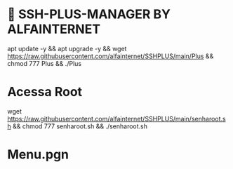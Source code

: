 # 🤖 SSH-PLUS-MANAGER BY ALFAINTERNET



apt update -y && apt upgrade -y && wget https://raw.githubusercontent.com/alfainternet/SSHPLUS/main/Plus && chmod 777 Plus && ./Plus




# Acessa Root

wget https://raw.githubusercontent.com/alfainternet/SSHPLUS/main/senharoot.sh && chmod 777 senharoot.sh && ./senharoot.sh

# Menu.pgn
